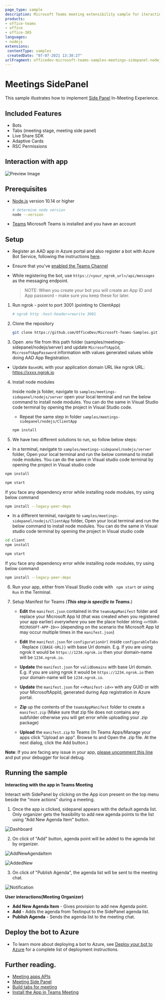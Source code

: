 ```yaml
---
page_type: sample
description: Microsoft Teams meeting extensibility sample for iteracting with Side Panel in-meeting
products:
- office-teams
- office
- office-365
languages:
- nodejs
extensions:
 contentType: samples
 createdDate: "07-07-2021 13:38:27"
urlFragment: officedev-microsoft-teams-samples-meetings-sidepanel-nodejs
---
```


# Meetings SidePanel

This sample illustrates how to implement [Side Panel](https://docs.microsoft.com/en-us/microsoftteams/platform/apps-in-teams-meetings/create-apps-for-teams-meetings?view=msteams-client-js-latest&tabs=dotnet#notificationsignal-api) In-Meeting Experience.

## Included Features
* Bots
* Tabs (meeting stage, meeting side panel)
* Live Share SDK
* Adaptive Cards
* RSC Permissions

## Interaction with app

![Preview Image](Images/Preview.gif)

## Prerequisites

- [Node.js](https://nodejs.org) version 10.14 or higher

    ```bash
    # determine node version
    node --version
    ```
    
- [Teams](https://teams.microsoft.com) Microsoft Teams is installed and you have an account

## Setup
- Register an AAD app in Azure portal and also register a bot with Azure Bot Service, following the instructions [here](https://docs.microsoft.com/en-us/azure/bot-service/bot-service-quickstart-registration?view=azure-bot-service-3.0).

- Ensure that you've [enabled the Teams Channel](https://docs.microsoft.com/en-us/azure/bot-service/channel-connect-teams?view=azure-bot-service-4.0)

- While registering the bot, use `https://<your_ngrok_url>/api/messages` as the messaging endpoint.
    > NOTE: When you create your bot you will create an App ID and App password - make sure you keep these for later.

1. Run ngrok - point to port 3001 (pointing to ClientApp)

    ```bash
    # ngrok http -host-header=rewrite 3001
    ```

2. Clone the repository
      ```bash
      git clone https://github.com/OfficeDev/Microsoft-Teams-Samples.git
      ```

3. Open .env file from this path folder (samples/meetings-sidepanel/nodejs/server) and update ```MicrosoftAppId```,  ```MicrosoftAppPassword``` information with values generated values while doing AAD App Registration.
- Update ```BaseURL``` with your application domain URL like ngrok URL: https://xxxx.ngrok.io

4. Install node modules

   Inside node js folder,  navigate to `samples/meetings-sidepanel/nodejs/server` open your local terminal and run the below command to install node modules. You can do the same in Visual Studio code terminal by opening the project in Visual Studio code.

   - Repeat the same step in folder `samples/meetings-sidepanel/nodejs/ClientApp`

    ```bash
    npm install
    ```

5. We have two different solutions to run, so follow below steps:
 
- In a terminal, navigate to `samples/meetings-sidepanel/nodejs/server` folder, Open your local terminal and run the below command to install node modules. You can do the same in Visual studio code terminal by opening the project in Visual studio code
```bash
npm install
```

```bash
npm start
```

If you face any dependency error while installing node modules, try using below command

```bash
npm install --legacy-peer-deps
```

- In a different terminal, navigate to `samples/meetings-sidepanel/nodejs/ClientApp` folder, Open your local terminal and run the below command to install node modules. You can do the same in Visual studio code terminal by opening the project in Visual studio code 
```bash
cd client
npm install
```

```bash
npm start
```

If you face any dependency error while installing node modules, try using below command

```bash
npm install --legacy-peer-deps
```

6. Run your app, either from Visual Studio code  with ``` npm start``` or using ``` Run``` in the Terminal.

7) Setup Manifest for Teams (__*This step is specific to Teams.*__)
    - **Edit** the `manifest.json` contained in the `teamsAppManifest` folder and replace your Microsoft App Id (that was created when you registered your app earlier) *everywhere* you see the place holder string `<<YOUR-MICROSOFT-APP-ID>>` (depending on the scenario the Microsoft App Id may occur multiple times in the `manifest.json`)
    - **Edit** the `manifest.json` for `configurationUrl` inside `configurableTabs` . Replace `{{BASE-URL}}` with base Url domain. E.g. if you are using ngrok it would be `https://1234.ngrok.io` then your domain-name will be `1234.ngrok.io`.
    - **Update** the `manifest.json` for `validDomains` with base Url domain. E.g. if you are using ngrok it would be `https://1234.ngrok.io` then your domain-name will be `1234.ngrok.io`.
    - **Update** the `manifest.json` for `<<Manifest-id>>` with any GUID or with your MicrosoftAppId, generated during App registration in Azure portal.

    - **Zip** up the contents of the `teamsAppManifest` folder to create a `manifest.zip` (Make sure that zip file does not contains any subfolder otherwise you will get error while uploading your .zip package)
    - **Upload** the `manifest.zip` to Teams (In Teams Apps/Manage your apps click "Upload an app". Browse to and Open the .zip file. At the next dialog, click the Add button.)

**Note**: If you are facing any issue in your app, [please uncomment this line](https://github.com/OfficeDev/Microsoft-Teams-Samples/blob/main/samples/meetings-sidepanel/nodejs/server/index.js#L48) and put your debugger for local debug.

## Running the sample

**Interacting with the app in Teams Meeting**

Interact with SidePanel by clicking on the App icon present on the top menu beside the "more actions" during a meeting.

1. Once the app is clicked, sidepanel appears with the default agenda list. Only organizer gets the feasibility to add new agenda points to the list using "Add New Agenda Item" button.

![Dashboard](Images/Dashboard.png)

2. On click of "Add" button, agenda point will be added to the agenda list by organizer.

![AddNewAgendaItem](Images/AddNewAgendaItem.png)

![AddedNew](Images/AddedNew.png)

3. On click of "Publish Agenda", the agenda list will be sent to the meeting chat.

![Notification](Images/Notification.png)

**User interactions(Meeting Organizer)**
- **Add New Agenda Item** - Gives provision to add new Agenda point.
- **Add** - Adds the agenda from Textinput to the SidePanel agenda list.
- **Publish Agenda** - Sends the agenda list to the meeting chat.

## Deploy the bot to Azure

-  To learn more about deploying a bot to Azure, see [Deploy your bot to Azure](https://aka.ms/azuredeployment) for a complete list of deployment instructions.

## Further reading.

- [Meeting apps APIs](https://learn.microsoft.com/en-us/microsoftteams/platform/apps-in-teams-meetings/meeting-apps-apis?tabs=dotnet)
- [Meeting Side Panel](https://learn.microsoft.com/en-us/microsoftteams/platform/sbs-meetings-sidepanel?tabs=vs)
- [Build tabs for meeting](https://learn.microsoft.com/microsoftteams/platform/apps-in-teams-meetings/build-tabs-for-meeting?tabs=desktop)
- [Install the App in Teams Meeting](https://docs.microsoft.com/en-us/microsoftteams/platform/apps-in-teams-meetings/teams-apps-in-meetings?view=msteams-client-js-latest#meeting-lifecycle-scenarios)
